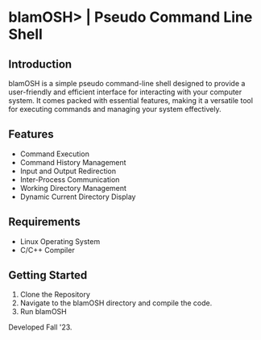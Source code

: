 # blamOSH> |  Pseudo Command Line Shell

## Introduction
blamOSH is a simple pseudo command-line shell designed to provide a user-friendly and efficient interface for interacting with your computer system. It comes packed with essential features, making it a versatile tool for executing commands and managing your system effectively.

## Features
* Command Execution
* Command History Management
* Input and Output Redirection
* Inter-Process Communication
* Working Directory Management
* Dynamic Current Directory Display

## Requirements
* Linux Operating System
* C/C++ Compiler

## Getting Started
1. Clone the Repository
2. Navigate to the blamOSH directory and compile the code.
3. Run blamOSH
   
Developed Fall '23.
